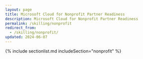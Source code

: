 ```yaml
---
layout: page
title: Microsoft Cloud for Nonprofit Partner Readiness
description: Microsoft Cloud for Nonprofit Partner Readiness
permalink: /skilling/nonprofit
redirect_from:
  - /skilling/nonprofit/
updated: 2024-06-07
---
```


{% include sectionlist.md 
    includeSection="nonprofit" 
%}